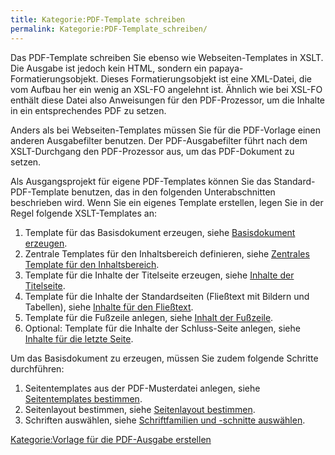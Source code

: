 ```yaml
---
title: Kategorie:PDF-Template schreiben
permalink: Kategorie:PDF-Template_schreiben/
---
```


Das PDF-Template schreiben Sie ebenso wie Webseiten-Templates in XSLT. Die Ausgabe ist jedoch kein HTML, sondern ein papaya-Formatierungsobjekt. Dieses Formatierungsobjekt ist eine XML-Datei, die vom Aufbau her ein wenig an XSL-FO angelehnt ist. Ähnlich wie bei XSL-FO enthält diese Datei also Anweisungen für den PDF-Prozessor, um die Inhalte in ein entsprechendes PDF zu setzen.

Anders als bei Webseiten-Templates müssen Sie für die PDF-Vorlage einen anderen Ausgabefilter benutzen. Der PDF-Ausgabefilter führt nach dem XSLT-Durchgang den PDF-Prozessor aus, um das PDF-Dokument zu setzen.

Als Ausgangsprojekt für eigene PDF-Templates können Sie das Standard-PDF-Template benutzen, das in den folgenden Unterabschnitten beschrieben wird. Wenn Sie ein eigenes Template erstellen, legen Sie in der Regel folgende XSLT-Templates an:

1.  Template für das Basisdokument erzeugen, siehe [Basisdokument erzeugen](/Basisdokument_erzeugen ).
2.  Zentrale Templates für den Inhaltsbereich definieren, siehe [Zentrales Template für den Inhaltsbereich](/Zentrales_Template_für_den_Inhaltsbereich ).
3.  Template für die Inhalte der Titelseite erzeugen, siehe [Inhalte der Titelseite](/Inhalte_der_Titelseite ).
4.  Template für die Inhalte der Standardseiten (Fließtext mit Bildern und Tabellen), siehe [Inhalte für den Fließtext](/Inhalte_für_den_Fließtext ).
5.  Template für die Fußzeile anlegen, siehe [Inhalt der Fußzeile](/Inhalt_der_Fußzeile ).
6.  Optional: Template für die Inhalte der Schluss-Seite anlegen, siehe [Inhalte für die letzte Seite](/Inhalte_für_die_letzte_Seite ).

Um das Basisdokument zu erzeugen, müssen Sie zudem folgende Schritte durchführen:

1.  Seitentemplates aus der PDF-Musterdatei anlegen, siehe [Seitentemplates bestimmen](/Seitentemplates_bestimmen ).
2.  Seitenlayout bestimmen, siehe [Seitenlayout bestimmen](/Seitenlayout_bestimmen ).
3.  Schriften auswählen, siehe [Schriftfamilien und -schnitte auswählen](/Schriftfamilien_und_-schnitte_auswählen ).

[Kategorie:Vorlage für die PDF-Ausgabe erstellen](export_de/Kategorie:Vorlage_für_die_PDF-Ausgabe_erstellen )